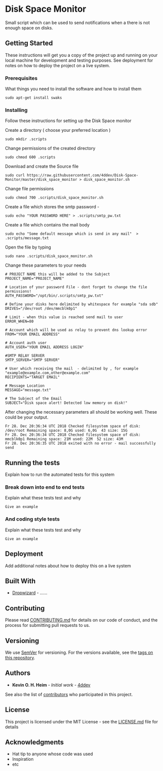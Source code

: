# Disk Space Monitor

Small script which can be used to send notifications when a there is not enough space on disks.

## Getting Started

These instructions will get you a copy of the project up and running on your local machine for development and testing purposes. See deployment for notes on how to deploy the project on a live system.

### Prerequisites

What things you need to install the software and how to install them

```
sudo apt-get install swaks 
```

### Installing

Follow these instructions for setting up the Disk Space monitor

Create a directory ( choose your preferred location )

```
sudo mkdir .scripts 
```

Change permissions of the created directory

```
sudo chmod 600 .scripts
```

Download and create the Source file 

```
sudo curl https://raw.githubusercontent.com/4ddev/Disk-Space-Monitor/master/disk_space_monitor > disk_space_monitor.sh
```

Change file permissions 

```
sudo chmod 700 .scripts/disk_space_monitor.sh
```

Create a file which stores the smtp password - 

```
sudo echo "YOUR PASSWORD HERE" > .scripts/smtp_pw.txt
```

Create a file which contains the mail body 

```
sudo echo "Some default message which is send in any mail"  > .scripts/message.txt
```


Open the file by  typing 

```
sudo nano .scripts/disk_space_monitor.sh 
```

Change these parameters to your needs 

```
# PROJECT NAME this will be added to the Subject 
PROJECT_NAME="PROJECT_NAME"

# Location of your password File - dont forget to change the file permissions!
AUTH_PASSWORD="/opt/bin/.scripts/smtp_pw.txt"

# Define your disks here delimited by whitespace for example "sda sdb"
DRIVES="/dev/root /dev/mmcblk0p1"

# Limit - when this value is reached send mail to user
ERROR_WHEN=80

# Account which will be used as relay to prevent dns lookup error
FROM="YOUR EMAIL ADDRESS"

# Account auth user
AUTH_USER="YOUR EMAIL ADDRESS LOGIN"

#SMTP RELAY SERVER 
SMTP_SERVER="SMTP SERVER"

# User which receiving the mail  - delimited by , for example "example@example.com,other@example.com"
RECIPIENTS="TARGET EMAIL"

# Message Location 
MESSAGE="message.txt" 

# The Subject of the Email 
SUBJECT="Disk space alert! Detected low memory on disk!"
```

After changing the necessary parameters all should be working well. These could be your output.

```
Fr 28. Dec 20:36:34 UTC 2018 Checked filesystem space of disk: /dev/root Remaining space: 8,0G used: 6,0G  43 size: 15G
Fr 28. Dec 20:36:34 UTC 2018 Checked filesystem space of disk: mmcblk0p1 Remaining space: 21M used: 22M  52 size: 43M
Fr 28. Dec 20:36:35 UTC 2018 exited with no error - mail successfully send
```

## Running the tests

Explain how to run the automated tests for this system

### Break down into end to end tests

Explain what these tests test and why

```
Give an example
```

### And coding style tests

Explain what these tests test and why

```
Give an example
```

## Deployment

Add additional notes about how to deploy this on a live system

## Built With

* [Dropwizard](http://www.dropwizard.io/1.0.2/docs/) - ......

## Contributing

Please read [CONTRIBUTING.md]() for details on our code of conduct, and the process for submitting pull requests to us.

## Versioning

We use [SemVer](http://semver.org/) for versioning. For the versions available, see the [tags on this repository](https://github.com/your/project/tags). 

## Authors

* **Kevin O. H. Heim** - *Initial work* - [4ddev](https://github.com/4ddev)

See also the list of [contributors](https://github.com/your/project/contributors) who participated in this project.

## License

This project is licensed under the MIT License - see the [LICENSE.md](LICENSE.md) file for details

## Acknowledgments

* Hat tip to anyone whose code was used
* Inspiration
* etc
